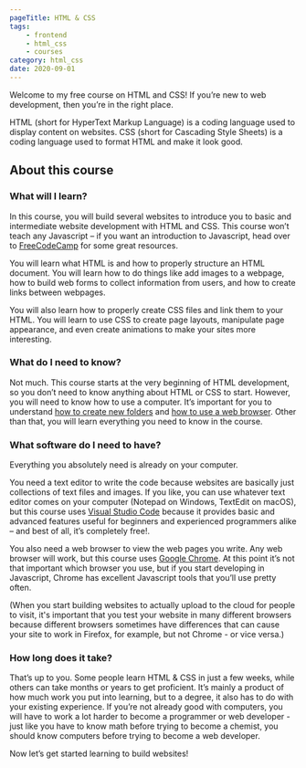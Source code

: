 ```yaml
---
pageTitle: HTML & CSS
tags:
    - frontend
    - html_css
    - courses
category: html_css
date: 2020-09-01
---
```


Welcome to my free course on HTML and CSS! If you’re new to web development, then you’re in the right place.

HTML (short for HyperText Markup Language) is a coding language used to display content on websites. CSS (short for Cascading Style Sheets) is a coding language used to format HTML and make it look good.

## About this course
### What will I learn?
    
In this course, you will build several websites to introduce you to basic and intermediate website development with HTML and CSS. This course won’t teach any Javascript – if you want an introduction to Javascript, head over to [FreeCodeCamp](https://www.freecodecamp.org) for some great resources.
    
You will learn what HTML is and how to properly structure an HTML document. You will learn how to do things like add images to a webpage, how to build web forms to collect information from users, and how to create links between webpages.
    
You will also learn how to properly create CSS files and link them to your HTML. You will learn to use CSS to create page layouts, manipulate page appearance, and even create animations to make your sites more interesting.

### What do I need to know?
    
Not much. This course starts at the very beginning of HTML development, so you don’t need to know anything about HTML or CSS to start. However, you will need to know how to use a computer. It’s important for you to understand [how to create new folders](https://www.dummies.com/computers/operating-systems/windows-10/how-to-create-a-new-folder-in-windows-10/) and [how to use a web browser](https://edu.gcfglobal.org/en/internetbasics/using-a-web-browser/1/). Other than that, you will learn everything you need to know in the course.

### What software do I need to have?
    
Everything you absolutely need is already on your computer.
    
You need a text editor to write the code because websites are basically just collections of text files and images. If you like, you can use whatever text editor comes on your computer (Notepad on Windows, TextEdit on macOS), but this course uses [Visual Studio Code](https://code.visualstudio.com/download) because it provides basic and advanced features useful for beginners and experienced programmers alike – and best of all, it’s completely free!.
    
You also need a web browser to view the web pages you write. Any web browser will work, but this course uses [Google Chrome](https://www.google.com/chrome). At this point it’s not that important which browser you use, but if you start developing in Javascript, Chrome has excellent Javascript tools that you’ll use pretty often. 

(When you start building websites to actually upload to the cloud for people to visit, it's important that you test your website in many different browsers because different browsers sometimes have differences that can cause your site to work in Firefox, for example, but not Chrome - or vice versa.)

### How long does it take?
    
That’s up to you. Some people learn HTML & CSS in just a few weeks, while others can take months or years to get proficient. It’s mainly a product of how much work you put into learning, but to a degree, it also has to do with your existing experience. If you’re not already good with computers, you will have to work a lot harder to become a programmer or web developer - just like you have to know math before trying to become a chemist, you should know computers before trying to become a web developer.
    
Now let’s get started learning to build websites!